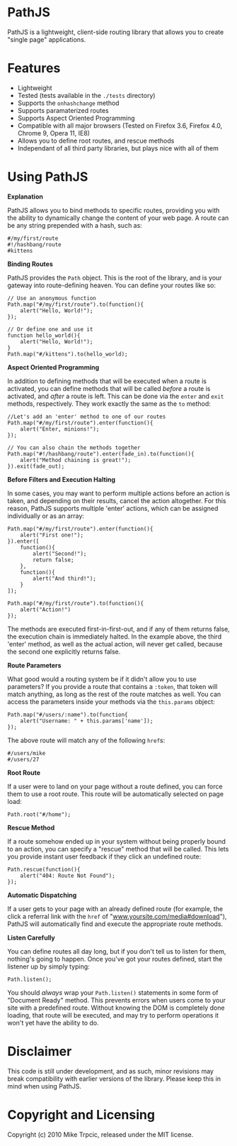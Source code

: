 # PathJS #

PathJS is a lightweight, client-side routing library that allows you to create "single page" applications.

# Features #
* Lightweight
* Tested (tests available in the `./tests` directory)
* Supports the `onhashchange` method
* Supports paramaterized routes
* Supports Aspect Oriented Programming
* Compatible with all major browsers (Tested on Firefox 3.6, Firefox 4.0, Chrome 9, Opera 11, IE8)
* Allows you to define root routes, and rescue methods
* Independant of all third party libraries, but plays nice with all of them

# Using PathJS #

**Explanation**

PathJS allows you to bind methods to specific routes, providing you with the ability to dynamically change the content of your web page.  A route can be any string prepended with a hash, such as:

    #/my/first/route
    #!/hashbang/route
    #kittens

**Binding Routes**

PathJS provides the `Path` object.  This is the root of the library, and is your gateway into route-defining heaven.  You can define your routes like so:

    // Use an anonymous function
    Path.map("#/my/first/route").to(function(){
        alert("Hello, World!");
    });

    // Or define one and use it
    function hello_world(){
        alert("Hello, World!");
    }
    Path.map("#/kittens").to(hello_world);

**Aspect Oriented Programming**

In addition to defining methods that will be executed when a route is activated, you can define methods that will be called _before_ a route
is activated, and _after_ a route is left.  This can be done via the `enter` and `exit` methods, respectively.  They work exactly the same as
the `to` method:

    //Let's add an 'enter' method to one of our routes
	Path.map("#/my/first/route").enter(function(){
	    alert("Enter, minions!");
	});
	
	// You can also chain the methods together
	Path.map("#!/hashbang/route").enter(fade_in).to(function(){
	    alert("Method chaining is great!");
	}).exit(fade_out);

**Before Filters and Execution Halting**

In some cases, you may want to perform multiple actions before an action is taken, and depending on their results, cancel the action altogether.  For this reason, PathJS supports multiple 'enter' actions, which can be assigned individually or as an array:

    Path.map("#/my/first/route").enter(function(){
        alert("First one!");
    }).enter([
        function(){
            alert("Second!");
            return false;
        },
        function(){
            alert("And third!");
        }
    ]);
    
    Path.map("#/my/first/route").to(function(){
        alert("Action!")
    });
    
The methods are executed first-in-first-out, and if any of them returns false, the execution chain is immediately halted.  In the example above, the third 'enter' method, as well as the actual action, will never get called, because the second one explicitly returns false.
    
**Route Parameters**

What good would a routing system be if it didn't allow you to use parameters?  If you provide a route that contains a `:token`, that token
will match anything, as long as the rest of the route matches as well.  You can access the parameters inside your methods via the `this.params`
object:

    Path.map("#/users/:name").to(function{
	    alert("Username: " + this.params['name']);
	});
	
The above route will match any of the following `href`s:

    #/users/mike
	#/users/27
	
**Root Route**

If a user were to land on your page without a route defined, you can force them to use a root route.  This route will be automatically selected on page load:

    Path.root("#/home");
	
**Rescue Method**

If a route somehow ended up in your system without being properly bound to an action, you can specify a "rescue" method that will be called.  This lets you provide instant user feedback if they click an undefined route:

    Path.rescue(function(){
	    alert("404: Route Not Found");
	});
	
**Automatic Dispatching**

If a user gets to your page with an already defined route (for example, the click a referral link with the `href` of "www.yoursite.com/media#download"),
PathJS will automatically find and execute the appropriate route methods.

**Listen Carefully**

You can define routes all day long, but if you don't tell us to listen for them, nothing's going to happen.  Once you've got your
routes defined, start the listener up by simply typing:

    Path.listen();

You should *always* wrap your `Path.listen()` statements in some form of "Document Ready" method.  This prevents errors when users come 
to your site with a predefined route.  Without knowing the DOM is completely done loading, that route will be executed, and may try to
perform operations it won't yet have the ability to do.

# Disclaimer #
This code is still under development, and as such, minor revisions may break compatibility with earlier versions of
the library.  Please keep this in mind when using PathJS.

# Copyright and Licensing #
Copyright (c) 2010 Mike Trpcic, released under the MIT license.
